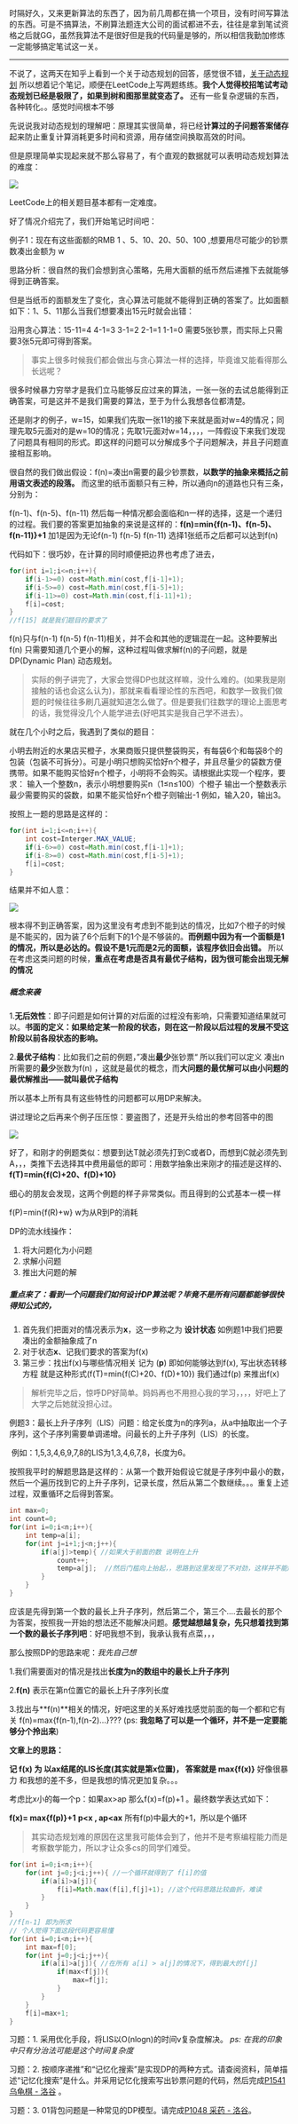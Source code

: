 时隔好久，又来更新算法的东西了，因为前几周都在搞一个项目，没有时间写算法的东西。可是不搞算法，不刷算法题连大公司的面试都进不去，往往是拿到笔试资格之后就GG，虽然我算法不是很好但是我的代码量是够的，所以相信我勤加修炼一定能够搞定笔试这一关。

---

不说了，这两天在知乎上看到一个关于动态规划的回答，感觉很不错，[关于动态规划](https://www.zhihu.com/question/23995189) 所以想着记个笔记，顺便在LeetCode上写两题练练。**我个人觉得校招笔试考动态规划已经是极限了，如果到树和图那里就变态了。** 还有一些复杂逻辑的东西，各种转化。。感觉时间根本不够



先说说我对动态规划的理解吧：原理其实很简单，将已经**计算过的子问题答案储存**起来防止重复计算消耗更多时间和资源，用存储空间换取高效的时间。

但是原理简单实现起来就不那么容易了，有个直观的数据就可以表明动态规划算法的难度：

<img src="./img/12.png">

LeetCode上的相关题目基本都有一定难度。

好了情况介绍完了，我们开始笔记时间吧：

例子1：现在有这些面额的RMB 1 、5、10、20、50、100 ,想要用尽可能少的钞票数凑出金额为 w 

思路分析：很自然的我们会想到贪心策略，先用大面额的纸币然后递推下去就能够得到正确答案。

但是当纸币的面额发生了变化，贪心算法可能就不能得到正确的答案了。比如面额如下：1、5、11那么当我们想要凑出15元时就会出错：

沿用贪心算法：15-11=4  4-1=3 3-1=2 2-1=1 1-1=0  需要5张钞票，而实际上只需要3张5元即可得到答案。

>  事实上很多时候我们都会做出与贪心算法一样的选择，毕竟谁又能看得那么长远呢？

很多时候暴力穷举才是我们立马能够反应过来的算法，一张一张的去试总能得到正确答案，可是这并不是我们需要的算法，至于为什么我想各位都清楚。

还是刚才的例子，w=15，如果我们先取一张11的接下来就是面对w=4的情况；同理先取5元面对的是w=10的情况；先取1元面对w=14，，，，一阵假设下来我们发现了问题具有相同的形式。即这样的问题可以分解成多个子问题解决，并且子问题直接相互影响。

很自然的我们做出假设：f(n)=凑出n需要的最少钞票数，**以数学的抽象来概括之前用语文表述的段落。** 而这里的纸币面额只有三种，所以通向n的道路也只有三条，分别为：

f(n-1)、f(n-5)、f(n-11)  然后每一种情况都会面临和n一样的选择，这是一个递归的过程。我们要的答案更加抽象的来说是这样的：**f(n)=min{f(n-1)、f(n-5)、f(n-11)}+1**  加1是因为无论f(n-1) f(n-5) f(n-11) 选择1张纸币之后都可以达到f(n)

代码如下：很巧妙，在计算的同时顺便把边界也考虑了进去，

```java
for(int i=1;i<=n;i++){
    if(i-1>=0) cost=Math.min(cost,f[i-1]+1);
    if(i-5>=0) cost=Math.min(cost,f[i-5]+1);
    if(i-11>=0) cost=Math.min(cost,f[i-11]+1);
    f[i]=cost;
}
//f[15] 就是我们题目的要求了
```

f(n)只与f(n-1) f(n-5) f(n-11)相关，并不会和其他的逻辑混在一起。这种要解出f(n) 只需要知道几个更小的解，这种过程叫做求解f(n)的子问题，就是DP(Dynamic Plan) 动态规划。

>  实际的例子讲完了，大家会觉得DP也就这样嘛，没什么难的。(如果我是刚接触的话也会这么认为)，那就来看看理论性的东西吧，和数学一致我们做题的时候往往多刷几遍就知道怎么做了。但是要我们往数学的理论上面思考的话，我觉得没几个人能学进去(好吧其实是我自己学不进去）。

就在几个小时之后，我遇到了类似的题目：

小明去附近的水果店买橙子，水果商贩只提供整袋购买，有每袋6个和每袋8个的包装（包装不可拆分）。可是小明只想购买恰好n个橙子，并且尽量少的袋数方便携带。如果不能购买恰好n个橙子，小明将不会购买。请根据此实现一个程序，要求：
 输入一个整数n，表示小明想要购买n（1≤n≤100）个橙子
 输出一个整数表示最少需要购买的袋数，如果不能买恰好n个橙子则输出-1
 例如，输入20，输出3。  

按照上一题的思路是这样的：

```java
for(int i=1;i<=n;i++){
    int cost=Interger.MAX_VALUE;
    if(i-6>=0) cost=Math.min(cost,f[i-1]+1);
    if(i-8>=0) cost=Math.min(cost,f[i-5]+1);
    f[i]=cost;
}
```

结果并不如人意：

<img src="./img/14.png">

根本得不到正确答案，因为这里没有考虑到不能到达的情况，比如7个橙子的时候是不能买的，因为装了6个后剩下的1个是不够装的。**而例题中因为有一个面额是1的情况，所以是必达的。假设不是1元而是2元的面额，该程序依旧会出错。** 所以在考虑这类问题的时候，**重点在考虑是否具有最优子结构，因为很可能会出现无解的情况**



##### 概念来袭

1.**无后效性**：即子问题是如何计算的对后面的过程没有影响，只需要知道结果就可以。**书面的定义：如果给定某一阶段的状态，则在这一阶段以后过程的发展不受这阶段以前各段状态的影响。**

2.**最优子结构**：比如我们之前的例题，”凑出**最少**张钞票“ 所以我们可以定义 凑出n所需要的**最少**张数为f(n) ，这就是最优的概念，而**大问题的最优解可以由小问题的最优解推出——就叫最优子结构**

所以基本上所有具有这些特性的问题都可以用DP来解决。



讲过理论之后再来个例子压压惊：要盗图了，还是开头给出的参考回答中的图

<img src="img/13.png">

好了，和刚才的例题类似：想要到达T就必须先打到C或者D，而想到C就必须先到A，，，类推下去选择其中费用最低的即可：用数学抽象出来刚才的描述是这样的、**f(T)=min{f(C)+20、f(D)+10}**

细心的朋友会发现，这两个例题的样子非常类似。而且得到的公式基本一模一样

f(P)=min{f(R)+w}  w为从R到P的消耗



DP的流水线操作：

1. 将大问题化为小问题
2. 求解小问题
3. 推出大问题的解

##### 重点来了：看到一个问题我们如何设计DP算法呢？毕竟不是所有问题都能够很快得知公式的，

1. 首先我们把面对的情况表示为**x**，这一步称之为 **设计状态**  如例题1中我们把要凑出的金额抽象成了n
2. 对于状态**x**、记我们要求的答案为f(x) 
3. 第三步：找出f(x)与哪些情况相关 记为 (**p**) 即如何能够达到f(x), 写出状态转移方程  就是这种形式(f(T)=min{f(C)+20、f(D)+10}) 我们通过f(p) 来推出f(x)   



> 解析完毕之后，惊呼DP好简单。妈妈再也不用担心我的学习，，，，好吧上了大学之后她就没担心过。

例题3：最长上升子序列（LIS）问题：给定长度为n的序列a，从a中抽取出一个子序列，这个子序列需要单调递增。问最长的上升子序列（LIS）的长度。

​	例如：1,5,3,4,6,9,7,8的LIS为1,3,4,6,7,8，长度为6。

按照我平时的解题思路是这样的：从第一个数开始假设它就是子序列中最小的数，然后一个遍历找到它的上升子序列，记录长度，然后从第二个数继续。。。重复上述过程，双重循环之后得到答案。

```java
int max=0;
int count=0;
for(int i=0;i<n;i++){
    int temp=a[i];
    for(int j=i+1;j<n;j++){
        if(a[j]>temp){ //如果大于前面的数 说明在上升
            count++;
            temp=a[j];  //然后门槛向上抬起，，思路到这里发现了不对劲，这样并不能解决问题
        }
    }
}
```

应该是先得到第一个数的最长上升子序列，然后第二个，第三个....去最长的那个为答案，按照我一开始的想法还不能解决问题。**感觉越想越复杂，先只想着找到第一个数的最长子序列吧**：好吧我想不到，我承认我有点菜，，，



那么按照DP的思路来呢：*我先自己想*

1.我们需要面对的情况是找出**长度为n的数组中的最长上升子序列**

2.**f(n)**   表示在第n位置它的最长上升子序列长度

3.找出与**f(n)**相关的情况，好吧这里的关系好难找感觉前面的每一个都和它有关 f(n)=max{f(n-1),f(n-2)...}???  (ps: **我忽略了可以是一个循环，并不是一定要能够分个拎出来**)



**文章上的思路：**

**记 f(x) 为 以ax结尾的LIS长度(其实就是第x位置)， 答案就是  max{f(x)}**  好像很暴力 和我想的差不多，但是我想的情况更加复杂。。。

考虑比x小的每一个p：如果ax>ap 那么f(x)=f(p)+1 。最终数学表达式如下：

**f(x)= max{f(p)}+1**  **p<x , ap<ax**    所有f(p)中最大的+1，所以是个循环



>  其实动态规划难的原因在这里我可能体会到了，他并不是考察编程能力而是考察数学能力，所以才让众多cs的同学们难受。

```java
for(int i=0;i<n;i++){
    for(int j=0;j<i;j++){ //一个循环就得到了 f[i]的值
        if(a[i]>a[j]){ 
            f[i]=Math.max(f[i],f[j]+1); //这个代码思路比较曲折，难读
        }
    }
}
//f[n-1] 即为所求
// 个人觉得下面这段代码更容易懂
for(int i=0;i<n;i++){
    int max=f[0];
    for(int j=0;j<i;j++){ 
        if(a[i]>a[j]){ //在所有 a[i] > a[j]的情况下，得到最大的f[j]
            if(max<f[j]){
                max=f[j];
            }
        }
    }
    f[i]=max+1;
}
```



习题：1. 采用优化手段，将LIS以O(nlogn)的时间v复杂度解决。  *ps: 在我的印象中只有分治法可能是这个时间复杂度*

习题：2. 按顺序递推”和“记忆化搜索”是实现DP的两种方式。请查阅资料，简单描述“记忆化搜索”是什么。并采用记忆化搜索写出钞票问题的代码，然后完成[P1541 乌龟棋 - 洛谷](https://link.zhihu.com/?target=https%3A//www.luogu.org/problemnew/show/P1541) 。

习题：3. 01背包问题是一种常见的DP模型。请完成[P1048 采药 - 洛谷](https://link.zhihu.com/?target=https%3A//www.luogu.org/problemnew/show/P1048)。









